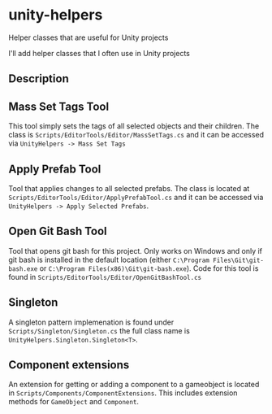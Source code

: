 # unity-helpers
Helper classes that are useful for Unity projects

I'll add helper classes that I often use in Unity projects

## Description

## Mass Set Tags Tool

This tool simply sets the tags of all selected objects and their children.
The class is `Scripts/EditorTools/Editor/MassSetTags.cs` and it can be accessed via `UnityHelpers -> Mass Set Tags`

## Apply Prefab Tool

Tool that applies changes to all selected prefabs. The class is located at `Scripts/EditorTools/Editor/ApplyPrefabTool.cs` and it can be accessed via `UnityHelpers -> Apply Selected Prefabs`.

## Open Git Bash Tool

Tool that opens git bash for this project. Only works on Windows and only if git bash is installed in the default location (either `C:\Program Files\Git\git-bash.exe` or `C:\Program Files(x86)\Git\git-bash.exe`). Code for this tool is found in `Scripts/EditorTools/Editor/OpenGitBashTool.cs`

## Singleton

A singleton pattern implemenation is found under `Scripts/Singleton/Singleton.cs` the full class name is `UnityHelpers.Singleton.Singleton<T>`.

## Component extensions

An extension for getting or adding a component to a gameobject is located in `Scripts/Components/ComponentExtensions`. This includes extension methods for `GameObject` and `Component`.


